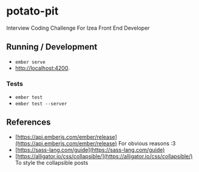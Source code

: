 # potato-pit

Interview Coding Challenge For Izea Front End Developer

## Running / Development

* `ember serve`
* [http://localhost:4200](http://localhost:4200).

### Tests

* `ember test`
* `ember test --server`

## References

* [https://api.emberjs.com/ember/release](https://api.emberjs.com/ember/release) For obvious reasons :3
* [https://sass-lang.com/guide](https://sass-lang.com/guide)
* [https://alligator.io/css/collapsible/](https://alligator.io/css/collapsible/) To style the collapsible posts
